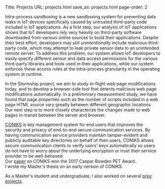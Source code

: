 Title: Projects
URL: projects.html
save_as: projects.html
page-order: 2

<div class="left">
<div class="inner">

<p>
<span class="title">Intra-process sandboxing</span> is a new sandboxing
system for preventing data leaks in IoT devices specifically
caused by untrusted third-party code included in IoT applications.
As a first step, our analysis of IoT applications shows that IoT developers
rely very heavily on third-party software downloaded from
various online sources to build their applications. Despite their best
effort, developers may still <i>unintentionally</i> include malicious
third-party code, which may attempt to leak private sensor data to an
unintended remote server. To address this problem, our system allows
IoT developers to easily specify different sensor and data access
permissions for the various third-party libraries and tools used in
their applications, while our system enforces these access rules at the
intra-process granularity in the operating system at runtime.
</p>

<p>
In the <span class="title">Stormship</span> project, we aim to study in-flight
web page modifications today, and to develop a browser-side tool that
detects malicious web page modifications automatically. In a preliminrary
measurement study, we have found that page properties such as the number
of scripts included in a web page HTML source vary greatly between different
geographic locations. Our next step is to more closely characterize the
changes made to web pages in-transit between the server and browser.
</p>

<p>
<span class="title"><a class="text-info" href="https://coniks.cs.princeton.edu">CONIKS</a></span>
is key management system for end users that improves the security and privacy of end-to-end secure communication services. By having communication service providers maintain tamper-evident and publicly auditable key directories on behalf of their users, CONIKS allows secure communication clients to verify users' keys automatically so users do not have to worry about the underlying encryption or trust their service provider to be well-behaved.
<br/>
Our <a class="text-info" href="static/pubs/sec15-paper-melara.pdf">paper</a> on CONIKS won the 2017 Caspar Bowden PET Award.
<br/>
I wrote my Master's thesis on an early version of CONIKS.
</p>

<p>As a Master's student and undergraduate, I also worked on several <a class="text-info" href="prior-projects.html">prior projects</a>.
</p>
</div>
</div>
